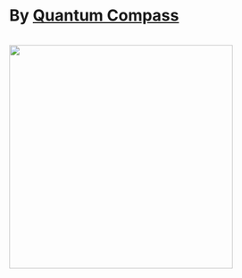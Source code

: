 <h1>By <a href="https://quantumcompass.yxz">Quantum Compass</a></h1>
<br \>
<img src="/image.png" width="400px">